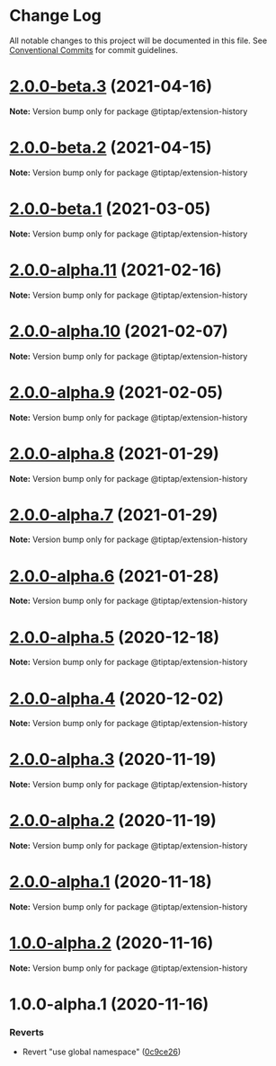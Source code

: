# Change Log

All notable changes to this project will be documented in this file.
See [Conventional Commits](https://conventionalcommits.org) for commit guidelines.

# [2.0.0-beta.3](https://github.com/ueberdosis/tiptap-next/compare/@tiptap/extension-history@2.0.0-beta.2...@tiptap/extension-history@2.0.0-beta.3) (2021-04-16)

**Note:** Version bump only for package @tiptap/extension-history





# [2.0.0-beta.2](https://github.com/ueberdosis/tiptap-next/compare/@tiptap/extension-history@2.0.0-beta.1...@tiptap/extension-history@2.0.0-beta.2) (2021-04-15)

**Note:** Version bump only for package @tiptap/extension-history





# [2.0.0-beta.1](https://github.com/ueberdosis/tiptap-next/compare/@tiptap/extension-history@2.0.0-alpha.11...@tiptap/extension-history@2.0.0-beta.1) (2021-03-05)

**Note:** Version bump only for package @tiptap/extension-history





# [2.0.0-alpha.11](https://github.com/ueberdosis/tiptap-next/compare/@tiptap/extension-history@2.0.0-alpha.10...@tiptap/extension-history@2.0.0-alpha.11) (2021-02-16)

**Note:** Version bump only for package @tiptap/extension-history





# [2.0.0-alpha.10](https://github.com/ueberdosis/tiptap-next/compare/@tiptap/extension-history@2.0.0-alpha.9...@tiptap/extension-history@2.0.0-alpha.10) (2021-02-07)

**Note:** Version bump only for package @tiptap/extension-history





# [2.0.0-alpha.9](https://github.com/ueberdosis/tiptap-next/compare/@tiptap/extension-history@2.0.0-alpha.8...@tiptap/extension-history@2.0.0-alpha.9) (2021-02-05)

**Note:** Version bump only for package @tiptap/extension-history





# [2.0.0-alpha.8](https://github.com/ueberdosis/tiptap-next/compare/@tiptap/extension-history@2.0.0-alpha.7...@tiptap/extension-history@2.0.0-alpha.8) (2021-01-29)

**Note:** Version bump only for package @tiptap/extension-history





# [2.0.0-alpha.7](https://github.com/ueberdosis/tiptap-next/compare/@tiptap/extension-history@2.0.0-alpha.6...@tiptap/extension-history@2.0.0-alpha.7) (2021-01-29)

**Note:** Version bump only for package @tiptap/extension-history





# [2.0.0-alpha.6](https://github.com/ueberdosis/tiptap-next/compare/@tiptap/extension-history@2.0.0-alpha.5...@tiptap/extension-history@2.0.0-alpha.6) (2021-01-28)

**Note:** Version bump only for package @tiptap/extension-history





# [2.0.0-alpha.5](https://github.com/ueberdosis/tiptap-next/compare/@tiptap/extension-history@2.0.0-alpha.4...@tiptap/extension-history@2.0.0-alpha.5) (2020-12-18)

**Note:** Version bump only for package @tiptap/extension-history





# [2.0.0-alpha.4](https://github.com/ueberdosis/tiptap-next/compare/@tiptap/extension-history@2.0.0-alpha.3...@tiptap/extension-history@2.0.0-alpha.4) (2020-12-02)

**Note:** Version bump only for package @tiptap/extension-history





# [2.0.0-alpha.3](https://github.com/ueberdosis/tiptap-next/compare/@tiptap/extension-history@2.0.0-alpha.2...@tiptap/extension-history@2.0.0-alpha.3) (2020-11-19)

**Note:** Version bump only for package @tiptap/extension-history





# [2.0.0-alpha.2](https://github.com/ueberdosis/tiptap-next/compare/@tiptap/extension-history@2.0.0-alpha.1...@tiptap/extension-history@2.0.0-alpha.2) (2020-11-19)

**Note:** Version bump only for package @tiptap/extension-history





# [2.0.0-alpha.1](https://github.com/ueberdosis/tiptap-next/compare/@tiptap/extension-history@1.0.0-alpha.2...@tiptap/extension-history@2.0.0-alpha.1) (2020-11-18)

**Note:** Version bump only for package @tiptap/extension-history





# [1.0.0-alpha.2](https://github.com/ueberdosis/tiptap-next/compare/@tiptap/extension-history@1.0.0-alpha.1...@tiptap/extension-history@1.0.0-alpha.2) (2020-11-16)

**Note:** Version bump only for package @tiptap/extension-history





# 1.0.0-alpha.1 (2020-11-16)


### Reverts

* Revert "use global namespace" ([0c9ce26](https://github.com/ueberdosis/tiptap-next/commit/0c9ce26c02c07d88a757c01b0a9d7f9e2b0b7502))
